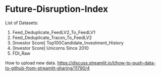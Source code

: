 # Future-Disruption-Index

List of Datasets:  
1. Feed_Deduplicate_FeedLV2_To_FeedLV1
2. Feed_Deduplicate_Tracxn_To_FeedLV2
3. \[Investor Score\] Top100Candidate_Investment_History
4. \[Investor Score\] Unicorns Since 2010
5. FDI_Raw

How to upload new data.
https://discuss.streamlit.io/t/how-to-push-data-to-github-from-streamlit-sharing/11790/4